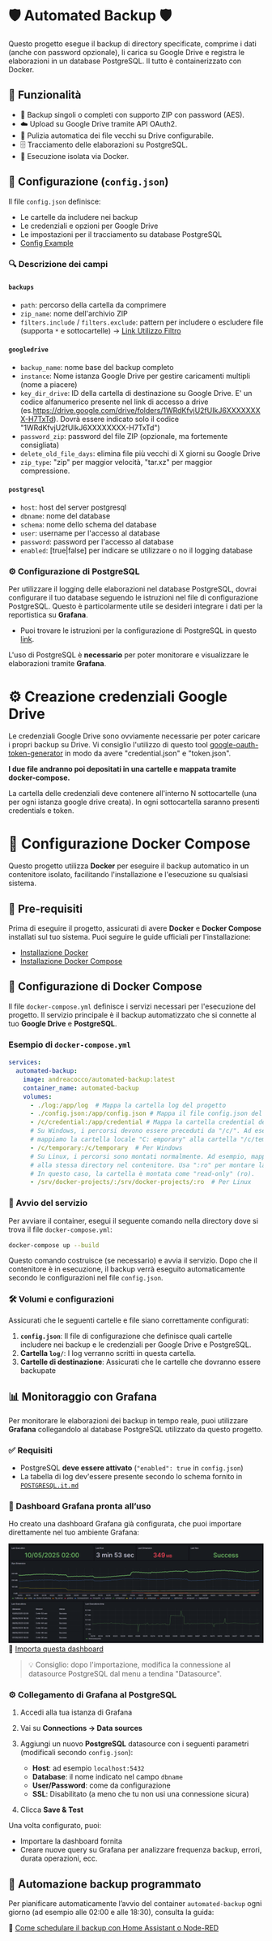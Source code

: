 # 🛡️ Automated Backup 🛡️

Questo progetto esegue il backup di directory specificate, comprime i dati (anche con password opzionale), li carica su Google Drive e registra le elaborazioni in un database PostgreSQL. Il tutto è containerizzato con Docker.

## 🧰 Funzionalità

- 🔐 Backup singoli o completi con supporto ZIP con password (AES).
- ☁️ Upload su Google Drive tramite API OAuth2.
- 🧹 Pulizia automatica dei file vecchi su Drive configurabile.
- 🗄️ Tracciamento delle elaborazioni su PostgreSQL.
- 🐳 Esecuzione isolata via Docker.

## 📝 Configurazione (`config.json`)

Il file `config.json` definisce:

- Le cartelle da includere nei backup
- Le credenziali e opzioni per Google Drive
- Le impostazioni per il tracciamento su database PostgreSQL
-  [Config Example](CONFIG_EXAMPLE.json)

### 🔍 Descrizione dei campi

#### `backups`

- `path`: percorso della cartella da comprimere
- `zip_name`: nome dell'archivio ZIP
- `filters.include` / `filters.exclude`: pattern per includere o escludere file (supporta `*` e sottocartelle) -> [Link Utilizzo Filtro](CONFIG_FILTER.it.md)

#### `googledrive`

- `backup_name`: nome base del backup completo
- `instance`: Nome istanza Google Drive per gestire caricamenti multipli (nome a piacere)
- `key_dir_drive`: ID della cartella di destinazione su Google Drive. E' un codice alfanumerico presente nel link di accesso a drive (es.https://drive.google.com/drive/folders/1WRdKfvjU2fUIkJ6XXXXXXXX-H7TxTd). Dovrà essere indicato solo il codice "1WRdKfvjU2fUIkJ6XXXXXXXX-H7TxTd")
- `password_zip`: password del file ZIP (opzionale, ma fortemente consigliata)
- `delete_old_file_days`: elimina file più vecchi di X giorni su Google Drive
- `zip_type`: "zip" per maggior velocità, "tar.xz" per maggior compressione. 

#### `postgresql`
- `host`: host del server postgresql
- `dbname`: nome del database
- `schema`: nome dello schema del database
- `user`: username per l'accesso al database
- `password`: password per l'accesso al database
- `enabled`: [true|false]  per indicare se utilizzare o no il logging database

### ⚙️ Configurazione di PostgreSQL

Per utilizzare il logging delle elaborazioni nel database PostgreSQL, dovrai configurare il tuo database seguendo le istruzioni nel file di configurazione PostgreSQL. Questo è particolarmente utile se desideri integrare i dati per la reportistica su **Grafana**.

- Puoi trovare le istruzioni per la configurazione di PostgreSQL in questo [link](POSTGRESQL.it.md).
  
L'uso di PostgreSQL è **necessario** per poter monitorare e visualizzare le elaborazioni tramite **Grafana**.

# ⚙️ Creazione credenziali Google Drive

Le credenziali Google Drive sono ovviamente necessarie per poter caricare i propri backup su Drive.
Vi consiglio l'utilizzo di questo tool [google-oauth-token-generator](https://github.com/CoccoAndrea/google-oauth-token-generator/tree/main) in modo da avere "credential.json" e "token.json".

**I due file andranno poi depositati in una cartelle e mappata tramite docker-compose.**

La cartella delle credenziali deve contenere all'interno N sottocartelle (una per ogni istanza google drive creata). In ogni sottocartella saranno presenti credentials e token.
# 🐳 Configurazione Docker Compose

Questo progetto utilizza **Docker** per eseguire il backup automatico in un contenitore isolato, facilitando l'installazione e l'esecuzione su qualsiasi sistema.

## 📝 Pre-requisiti

Prima di eseguire il progetto, assicurati di avere **Docker** e **Docker Compose** installati sul tuo sistema. Puoi seguire le guide ufficiali per l'installazione:

- [Installazione Docker](https://docs.docker.com/get-docker/)
- [Installazione Docker Compose](https://docs.docker.com/compose/install/)

## 🔧 Configurazione di Docker Compose

Il file `docker-compose.yml` definisce i servizi necessari per l'esecuzione del progetto. Il servizio principale è il backup automatizzato che si connette al tuo **Google Drive** e **PostgreSQL**.

### Esempio di `docker-compose.yml`

```yaml
services:
  automated-backup:
    image: andreacocco/automated-backup:latest
    container_name: automated-backup
    volumes:
      - ./log:/app/log  # Mappa la cartella log del progetto
      - ./config.json:/app/config.json # Mappa il file config.json del progetto
      - /c/credential:/app/credential # Mappa la cartella credential del progetto contenente il credential.json e token.json
      # Su Windows, i percorsi devono essere preceduti da "/c/". Ad esempio, per la cartella "temporary"
      # mappiamo la cartella locale "C:	emporary" alla cartella "/c/temporary" nel contenitore.
      - /c/temporary:/c/temporary  # Per Windows
      # Su Linux, i percorsi sono montati normalmente. Ad esempio, mappiamo la cartella "/srv/docker-projects"
      # alla stessa directory nel contenitore. Usa ":ro" per montare la cartella in sola lettura.
      # In questo caso, la cartella è montata come "read-only" (ro).
      - /srv/docker-projects/:/srv/docker-projects/:ro  # Per Linux
```

### 🔄 Avvio del servizio

Per avviare il container, esegui il seguente comando nella directory dove si trova il file `docker-compose.yml`:

```bash
docker-compose up --build
```

Questo comando costruisce (se necessario) e avvia il servizio. Dopo che il contenitore è in esecuzione, il backup verrà eseguito automaticamente secondo le configurazioni nel file `config.json`.

### 🛠️ Volumi e configurazioni

Assicurati che le seguenti cartelle e file siano correttamente configurati:

1. **`config.json`**: Il file di configurazione che definisce quali cartelle includere nei backup e le credenziali per Google Drive e PostgreSQL.
2. **Cartella `log/`**: I log verranno scritti in questa cartella.
3. **Cartelle di destinazione**: Assicurati che le cartelle che dovranno essere backupate

## 📊 Monitoraggio con Grafana

Per monitorare le elaborazioni dei backup in tempo reale, puoi utilizzare **Grafana** collegandolo al database PostgreSQL utilizzato da questo progetto.

### ✅ Requisiti

- PostgreSQL **deve essere attivato** (`"enabled": true` in `config.json`)
- La tabella di log dev'essere presente secondo lo schema fornito in [`POSTGRESQL.it.md`](POSTGRESQL.it.md)

### 🧭 Dashboard Grafana pronta all’uso

Ho creato una dashboard Grafana già configurata, che puoi importare direttamente nel tuo ambiente Grafana:

![Dashboard Grafana](Grafana.png)
🔗 [Importa questa dashboard](Grafana_Dashboard.json)


> 💡 Consiglio: dopo l'importazione, modifica la connessione al datasource PostgreSQL dal menu a tendina "Datasource".

### ⚙️ Collegamento di Grafana al PostgreSQL

1. Accedi alla tua istanza di Grafana
2. Vai su **Connections → Data sources**
3. Aggiungi un nuovo **PostgreSQL** datasource con i seguenti parametri (modificali secondo `config.json`):
   - **Host**: ad esempio `localhost:5432`
   - **Database**: il nome indicato nel campo `dbname`
   - **User/Password**: come da configurazione
   - **SSL**: Disabilitato (a meno che tu non usi una connessione sicura)

4. Clicca **Save & Test**

Una volta configurato, puoi:
- Importare la dashboard fornita
- Creare nuove query su Grafana per analizzare frequenza backup, errori, durata operazioni, ecc.

## 📅 Automazione backup programmato

Per pianificare automaticamente l’avvio del container `automated-backup` ogni giorno (ad esempio alle 02:00 e alle 18:30), consulta la guida:

📄 [Come schedulare il backup con Home Assistant o Node-RED](AUTOMATION.it.md)